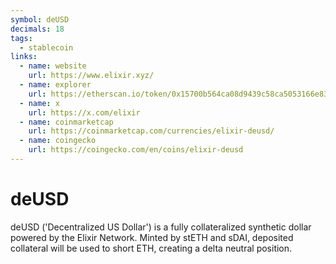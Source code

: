 ```yaml
---
symbol: deUSD
decimals: 18
tags:
  - stablecoin
links:
  - name: website
    url: https://www.elixir.xyz/
  - name: explorer
    url: https://etherscan.io/token/0x15700b564ca08d9439c58ca5053166e8317aa138
  - name: x
    url: https://x.com/elixir
  - name: coinmarketcap
    url: https://coinmarketcap.com/currencies/elixir-deusd/
  - name: coingecko
    url: https://coingecko.com/en/coins/elixir-deusd
---
```


# deUSD

deUSD ('Decentralized US Dollar') is a fully collateralized synthetic dollar powered by the Elixir Network. Minted by stETH and sDAI, deposited collateral will be used to short ETH, creating a delta neutral position.
